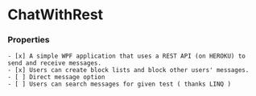 # ChatWithRest
### Properties
    - [x] A simple WPF application that uses a REST API (on HEROKU) to send and receive messages.
    - [x] Users can create block lists and block other users' messages.
    - [ ] Direct message option
    - [ ] Users can search messages for given test ( thanks LINQ )
